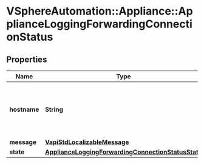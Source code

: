 # VSphereAutomation::Appliance::ApplianceLoggingForwardingConnectionStatus

## Properties
Name | Type | Description | Notes
------------ | ------------- | ------------- | -------------
**hostname** | **String** | FQDN or IP address of the configured remote logging servers. | 
**message** | [**VapiStdLocalizableMessage**](VapiStdLocalizableMessage.md) |  | [optional] 
**state** | [**ApplianceLoggingForwardingConnectionStatusState**](ApplianceLoggingForwardingConnectionStatusState.md) |  | 


